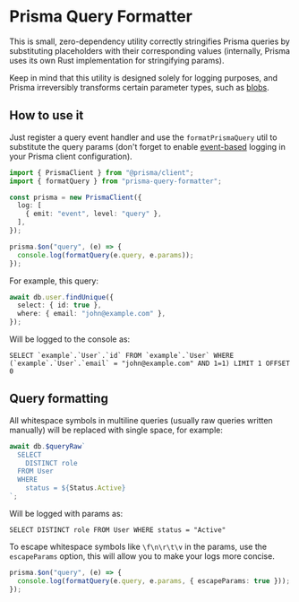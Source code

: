 # Prisma Query Formatter

This is small, zero-dependency utility correctly stringifies Prisma queries by substituting placeholders with their corresponding values (internally, Prisma uses its own Rust implementation for stringifying params).

Keep in mind that this utility is designed solely for logging purposes, and Prisma irreversibly transforms certain parameter types, such as [blobs](https://github.com/prisma/prisma-engines/blob/5.13.0/quaint/src/ast/values.rs#L571).

## How to use it

Just register a query event handler and use the `formatPrismaQuery` util to substitute the query params (don't forget to enable [event-based](https://www.prisma.io/docs/orm/reference/prisma-client-reference#log) logging in your Prisma client configuration).

```typescript
import { PrismaClient } from "@prisma/client";
import { formatQuery } from "prisma-query-formatter";

const prisma = new PrismaClient({
  log: [
    { emit: "event", level: "query" },
  ],
});

prisma.$on("query", (e) => {
  console.log(formatQuery(e.query, e.params));
});
```

For example, this query:

```typescript
await db.user.findUnique({
  select: { id: true },
  where: { email: "john@example.com" },
});
```

Will be logged to the console as:

```text
SELECT `example`.`User`.`id` FROM `example`.`User` WHERE (`example`.`User`.`email` = "john@example.com" AND 1=1) LIMIT 1 OFFSET 0
```

## Query formatting

All whitespace symbols in multiline queries (usually raw queries written manually) will be replaced with single space, for example:

```typescript
await db.$queryRaw`
  SELECT 
    DISTINCT role
  FROM User
  WHERE
    status = ${Status.Active}
`;
```

Will be logged with params as:

```text
SELECT DISTINCT role FROM User WHERE status = "Active"
```

To escape whitespace symbols like `\f\n\r\t\v` in the params, use the `escapeParams` option, this will allow you to make your logs more concise.

```typescript
prisma.$on("query", (e) => {
  console.log(formatQuery(e.query, e.params, { escapeParams: true }));
});
```
